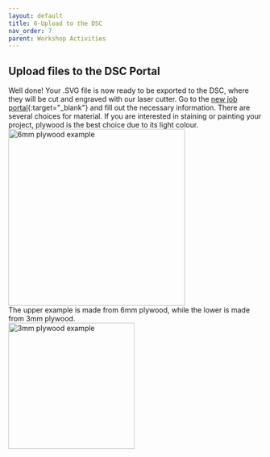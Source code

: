 ```yaml
---
layout: default
title: 6-Upload to the DSC
nav_order: 7
parent: Workshop Activities
---
```

## Upload files to the DSC Portal 
Well done! Your .SVG file is now ready to be exported to the DSC, where they will be cut and engraved with our laser cutter. Go to the [new job portal](https://webapp.library.uvic.ca/3dprint/customer-new-job.php){:target="_blank"} and fill out the necessary information. There are several choices for material. If you are interested in staining or painting your project, plywood is the best choice due to its light colour.<br>
<img src="images/bamfield.jpg" style="width:350px;" alt=" 6mm plywood example">
<br> The upper example is made from 6mm plywood, while the lower is made from 3mm plywood.<br>
<img src="images/vic.jpg" style="width:250px;" alt="3mm plywood example">
